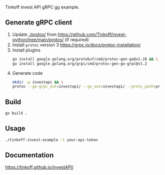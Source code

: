 Tinkoff invest API gRPC [go](https://go.dev) example.

## Generate gRPC client
1. Update [./protos/](./protos/) from https://github.com/Tinkoff/invest-python/tree/main/protos/ (if required)
1. Install `protoc` version 3 https://grpc.io/docs/protoc-installation/
1. Install plugins
    ```sh
    go install google.golang.org/protobuf/cmd/protoc-gen-go@v1.28 && \
    go install google.golang.org/grpc/cmd/protoc-gen-go-grpc@v1.2
    ```
1. Generate code
    ```sh
    mkdir -p investapi && \
    protoc --go-grpc_out=investapi/ --go_out=investapi/ --proto_path=protos/ protos/tinkoff/invest/grpc/*.proto
    ```

## Build
```sh
go build .
```

## Usage
```sh
./tinkoff-invest-example -t your-api-token
```

## Documentation
https://tinkoff.github.io/investAPI/
